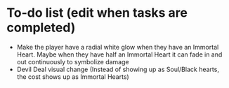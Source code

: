 # To-do list (edit when tasks are completed)
- Make the player have a radial white glow when they have an Immortal Heart. Maybe when they have half an Immortal Heart it can fade in and out continuously to symbolize damage
- Devil Deal visual change (Instead of showing up as Soul/Black hearts, the cost shows up as Immortal Hearts)
